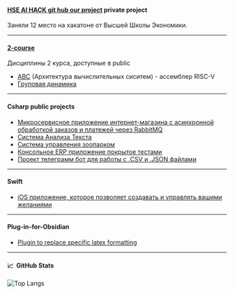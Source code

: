 
#### [HSE AI HACK git hub our project](https://github.com/isogonalconjugate/hse-ai-hackaton) private project
Заняли 12 место на хакатоне от Высшей Школы Экономики.

---
#### [2-course](https://github.com/krevetka-is-afk/2-course)
Дисциплины 2 курса, доступные в public 
- [АВС](https://github.com/krevetka-is-afk/2-course/tree/main/%D0%90%D0%92%D0%A1) (Архитектура вычислительных сиситем) - ассемблер RISC-V
- [Груповая динамика](https://github.com/krevetka-is-afk/2-course/tree/main/%D0%93%D1%80%D1%83%D0%BF%D0%BF%D0%BE%D0%B2%D0%B0%D1%8F%20%D0%B4%D0%B8%D0%BD%D0%B0%D0%BC%D0%B8%D0%BA%D0%B0)
---

#### Csharp public projects
- [Микросервисное приложение интернет-магазина с асинхронной обработкой заказов и платежей через RabbitMQ](https://github.com/krevetka-is-afk/AsyncShop/tree/main)
- [Система Анализа Текста](https://github.com/krevetka-is-afk/SD_CW_2)
- [Система управления зоопарком](https://github.com/krevetka-is-afk/WebAppZoo)
- [Консольное ERP приложение покрытое тестами](https://github.com/krevetka-is-afk/ERPSysZoo)
- [Проект телеграмм бот для работы с .CSV и .JSON файлами](https://github.com/krevetka-is-afk/Csharp/tree/main)


---

#### Swift
- [iOS приложение, которое позволяет создавать и управлять вашими желаниями](https://github.com/krevetka-is-afk/Wish-maker-App-2)
---

#### Plug-in-for-Obsidian
- [Plugin to replace specific latex formatting](https://github.com/krevetka-is-afk/Plug-in-for-Obsidian)
---

#### 📈 &nbsp;GitHub Stats
![Top Langs](https://github-readme-stats.vercel.app/api/top-langs/?username=krevetka-is-afk&layout=compact&theme=default)
